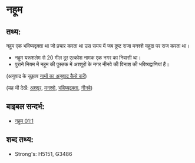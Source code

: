 # नहूम #

## तथ्य: ##

नहूम एक भविष्यद्वक्ता था जो प्रचार करता था उस समय में जब दुष्ट राजा मनश्शे यहूदा पर राज करता था।

* नहूम यरूशलेम से 20 मील दूर एल्कोश नामक एक नगर का निवासी था। 
* पुराने नियम में नहूम की पुस्तक में अश्शूरों के नगर नीनवे की विनाश की भविष्यद्वाणियां हैं।

(अनुवाद के सुझाव [नामों का अनुवाद कैसे करें](rc://hi/ta/man/translate/translate-names))

(यह भी देखें: [अश्शूर](../names/assyria.md), [मनश्शे](../names/manasseh.md), [भविष्यद्वक्ता](../kt/prophet.md), [नीनवे](../names/nineveh.md))

## बाइबल सन्दर्भ: ##

* [नहूम 01:1](rc://hi/tn/help/nam/01/01)

## शब्द तथ्य: ##

* Strong's: H5151, G3486
